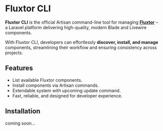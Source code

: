 # Fluxtor CLI

**Fluxtor CLI** is the official Artisan command-line tool for managing [**Fluxtor**](https://fluxtor.dev) – a Laravel platform delivering high-quality, modern Blade and Livewire components.  

With Fluxtor CLI, developers can effortlessly **discover, install, and manage** components, streamlining their workflow and ensuring consistency across projects.

## Features

- List available Fluxtor components.
- Install components via Artisan commands.
- Extendable system with upcoming update command.
- Fast, reliable, and designed for developer experience.

## Installation

coming soon...
